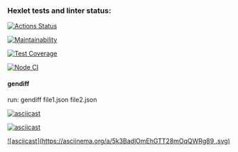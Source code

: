 ### Hexlet tests and linter status:
[![Actions Status](https://github.com/popova-iu-iu/frontend-project-lvl2/workflows/hexlet-check/badge.svg)](https://github.com/popova-iu-iu/frontend-project-lvl2/actions)

[![Maintainability](https://api.codeclimate.com/v1/badges/7f4267c8623d9f28cddd/maintainability)](https://codeclimate.com/github/popova-iu-iu/frontend-project-lvl2/maintainability)

[![Test Coverage](https://api.codeclimate.com/v1/badges/7f4267c8623d9f28cddd/test_coverage)](https://codeclimate.com/github/popova-iu-iu/frontend-project-lvl2/test_coverage)


[![Node CI](https://github.com/popova-iu-iu/frontend-project-lvl2/workflows/Node%20CI/badge.svg)](https://github.com/popova-iu-iu/frontend-project-lvl2/actions)

#### gendiff

run: gendiff file1.json file2.json

[![asciicast](https://asciinema.org/a/fvKk5IqNBk6q28C4wWrTyG1NM.svg)](https://asciinema.org/a/fvKk5IqNBk6q28C4wWrTyG1NM)

[![asciicast](https://asciinema.org/a/hFQwAEhjNTIBXndtXJAgY4dDv.svg)](https://asciinema.org/a/hFQwAEhjNTIBXndtXJAgY4dDv)

[![asciicast](https://asciinema.org/a/5k3BadlOmEhGTT28mOqQWRg89
.svg)](https://asciinema.org/a/5k3BadlOmEhGTT28mOqQWRg89)
